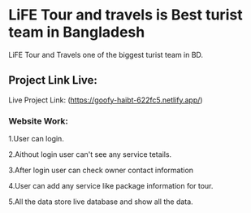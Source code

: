 # LiFE Tour and travels is Best turist team in Bangladesh

LiFE Tour and Travels one of the biggest turist team in BD.

## Project Link Live:

Live Project Link: (https://goofy-haibt-622fc5.netlify.app/)

### Website Work:

1.User can login.

2.Aithout login user can't see any service tetails.

3.After login user can check owner contact information

4.User can add any service like package information for tour.

5.All the data store live database and show all the data.